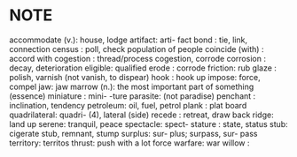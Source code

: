 # NOTE
accommodate (v.): house, lodge
artifact: arti- fact
bond : tie, link, connection
census : poll, check population of people
coincide (with) : accord with
cogestion : thread/process cogestion, corrode
corrosion : decay, deterioration
eligible: qualified
erode : corrode
friction: rub
glaze : polish, varnish (not vanish, to dispear)
hook : hook up
impose: force, compel
jaw: jaw
marrow (n.): the most important part of something (essence)
miniature : mini- -ture
parasite: (not paradise)
penchant : inclination, tendency
petroleum: oil, fuel, petrol
plank : plat board
quadrilateral: quadri- (4), lateral (side)
recede : retreat, draw back
ridge: land up
serene: tranquil, peace
spectacle: spect- 
stature : state, status
stub: cigerate stub, remnant, stump
surplus: sur- plus; surpass, sur- pass
territory: territos
thrust: push with a lot force
warfare: war
willow :
